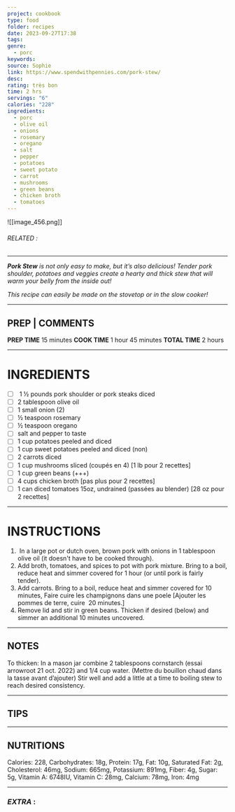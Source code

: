 ```yaml
---
project: cookbook
type: food
folder: recipes
date: 2023-09-27T17:38
tags: 
genre:
  - porc
keywords: 
source: Sophie
link: https://www.spendwithpennies.com/pork-stew/
desc: 
rating: très bon
time: 2 hrs
servings: "6"
calories: "228"
ingredients:
  - porc
  - olive oil
  - onions
  - rosemary
  - oregano
  - salt
  - pepper
  - potatoes
  - sweet potato
  - carrot
  - mushrooms
  - green beans
  - chicken broth
  - tomatoes
---
```


![[image_456.png]]
###### *RELATED* : 
---
_**Pork Stew** is not only easy to make, but it’s also delicious! Tender pork shoulder, potatoes and veggies create a hearty and thick stew that will warm your belly from the inside out!_

_This recipe can easily be made on the stovetop or in the slow cooker!_

---
## PREP | COMMENTS

**PREP TIME** 15 minutes
**COOK TIME** 1 hour 45 minutes
**TOTAL TIME** 2 hours

---
# INGREDIENTS

- [ ]  1 ½ pounds pork shoulder or pork steaks diced
- [ ] 2 tablespoon olive oil
- [ ] 1 small onion (2)
- [ ] ½ teaspoon rosemary
- [ ] ½ teaspoon oregano
- [ ] salt and pepper to taste
- [ ] 1 cup potatoes peeled and diced
- [ ] 1 cup sweet potatoes peeled and diced (non)
- [ ] 2 carrots diced
- [ ] 1 cup mushrooms sliced (coupés en 4) [1 lb pour 2 recettes]
- [ ] 1 cup green beans (+++)
- [ ] 4 cups chicken broth [pas plus pour 2 recettes]
- [ ] 1 can diced tomatoes 15oz, undrained (passées au blender) [28 oz pour 2 recettes]

---
# INSTRUCTIONS

1.  In a large pot or dutch oven, brown pork with onions in 1 tablespoon olive oil (it doesn't have to be cooked through). 
2. Add broth, tomatoes, and spices to pot with pork mixture. Bring to a boil, reduce heat and simmer covered for 1 hour (or until pork is fairly tender). 
3. Add carrots. Bring to a boil, reduce heat and simmer covered for 10 minutes, Faire cuire les champignons dans une poele [Ajouter les pommes de terre, cuire  20 minutes.]
4. Remove lid and stir in green beans. Thicken if desired (below) and simmer an additional 10 minutes uncovered.

---
## NOTES

To thicken: In a mason jar combine 2 tablespoons cornstarch (essai arrowroot 21 oct. 2022) and 1/4 cup water. (Mettre du bouillon chaud dans la tasse avant d’ajouter) Stir well and add a little at a time to boiling stew to reach desired consistency.

---
## TIPS



---
## NUTRITIONS

Calories: 228, Carbohydrates: 18g, Protein: 17g, Fat: 10g, Saturated Fat: 2g, Cholesterol: 46mg, Sodium: 665mg, Potassium: 891mg, Fiber: 4g, Sugar: 5g, Vitamin A: 6748IU, Vitamin C: 28mg, Calcium: 78mg, Iron: 4mg

---
### *EXTRA* :



